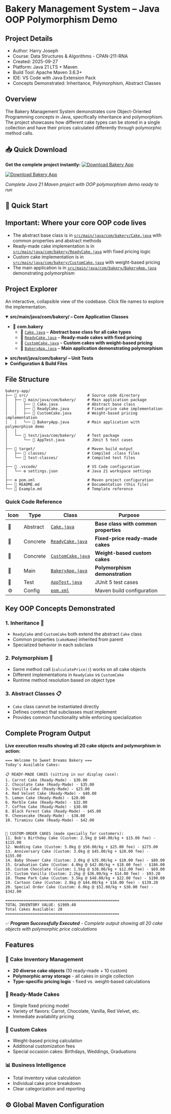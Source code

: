 # Bakery Management System – Java OOP Polymorphism Demo

## Project Details
- Author: Harry Joseph
- Course: Data Structures & Algorithms - CPAN-211-RNA
- Created: 2025-09-27
- Platform: Java 21 LTS + Maven
- Build Tool: Apache Maven 3.6.3+
- IDE: VS Code with Java Extension Pack
- Concepts Demonstrated: Inheritance, Polymorphism, Abstract Classes

## Overview
The Bakery Management System demonstrates core Object-Oriented Programming concepts in Java, specifically inheritance and polymorphism. The project showcases how different cake types can be stored in a single collection and have their prices calculated differently through polymorphic method calls.

## 📥 Quick Download

**Get the complete project instantly:**
[![Download Bakery App](https://img.shields.io/badge/Download-bakery--appZip.zip-blue?style=for-the-badge&logo=download)](https://github.com/hjoseph777/bakery-app/releases/download/v1/bakery-appZip.zip)

[![Download Bakery App](https://img.shields.io/badge/Download-bakery--appZip.zip-blue?style=for-the-badge&logo=download)](https://github.com/hjoseph777/bakery-app/releases/download/v1/bakery-appZip.zip)

*Complete Java 21 Maven project with OOP polymorphism demo ready to run*

## 🍰 Quick Start

## Important: Where your core OOP code lives
- The abstract base class is in [`src/main/java/com/bakery/Cake.java`](src/main/java/com/bakery/Cake.java) with common properties and abstract methods
- Ready-made cake implementation is in [`src/main/java/com/bakery/ReadyCake.java`](src/main/java/com/bakery/ReadyCake.java) with fixed pricing logic
- Custom cake implementation is in [`src/main/java/com/bakery/CustomCake.java`](src/main/java/com/bakery/CustomCake.java) with weight-based pricing
- The main application is in [`src/main/java/com/bakery/BakeryApp.java`](src/main/java/com/bakery/BakeryApp.java) demonstrating polymorphism

## Project Explorer
An interactive, collapsible view of the codebase. Click file names to explore the implementation.

<details open>
   <summary><strong>src/main/java/com/bakery/ – Core Application Classes</strong></summary>

   - 📁 <strong>com.bakery</strong>
      - 🍰 [`Cake.java`](src/main/java/com/bakery/Cake.java) – **Abstract base class for all cake types**
      - 🧁 [`ReadyCake.java`](src/main/java/com/bakery/ReadyCake.java) – **Ready-made cakes with fixed pricing**
      - 🎂 [`CustomCake.java`](src/main/java/com/bakery/CustomCake.java) – **Custom cakes with weight-based pricing**
      - 🏪 [`BakeryApp.java`](src/main/java/com/bakery/BakeryApp.java) – **Main application demonstrating polymorphism**
</details>

<details>
   <summary><strong>src/test/java/com/bakery/ – Unit Tests</strong></summary>

   - 📁 <strong>test/com.bakery</strong>
      - 🧪 [`AppTest.java`](src/test/java/com/bakery/AppTest.java) – JUnit 5 test cases
</details>

<details>
   <summary><strong>Configuration & Build Files</strong></summary>

   - ⚙️ [`pom.xml`](pom.xml) – Maven configuration with Java 21 setup
   - 📁 <strong>target/</strong> – Compiled classes and build artifacts
   - 📁 <strong>.vscode/</strong> – VS Code workspace settings
</details>

## File Structure

```text
bakery-app/
├── 📁 src/                          # Source code directory
│   ├── 📁 main/java/com/bakery/     # Main application package
│   │   ├── 🍰 Cake.java             # Abstract base class
│   │   ├── 🧁 ReadyCake.java        # Fixed-price cake implementation
│   │   ├── 🎂 CustomCake.java       # Weight-based pricing implementation
│   │   └── 🏪 BakeryApp.java        # Main application with polymorphism demo
│   │
│   └── 📁 test/java/com/bakery/     # Test package
│       └── 🧪 AppTest.java          # JUnit 5 test cases
│
├── 📁 target/                       # Maven build output
│   ├── 📁 classes/                  # Compiled .class files
│   └── 📁 test-classes/             # Compiled test files
│
├── 📁 .vscode/                      # VS Code configuration
│   └── ⚙️ settings.json             # Java 21 workspace settings
│
├── ⚙️ pom.xml                       # Maven project configuration
├── 📝 README.md                     # Documentation (this file)
└── 📄 Example.md                    # Template reference
```

### Quick Code Reference
| Icon | Type | Class | Purpose |
|------|------|-------|---------|
| 🍰 | Abstract | [`Cake.java`](src/main/java/com/bakery/Cake.java) | **Base class with common properties** |
| 🧁 | Concrete | [`ReadyCake.java`](src/main/java/com/bakery/ReadyCake.java) | **Fixed-price ready-made cakes** |
| 🎂 | Concrete | [`CustomCake.java`](src/main/java/com/bakery/CustomCake.java) | **Weight-based custom cakes** |
| 🏪 | Main | [`BakeryApp.java`](src/main/java/com/bakery/BakeryApp.java) | **Polymorphism demonstration** |
| 🧪 | Test | [`AppTest.java`](src/test/java/com/bakery/AppTest.java) | JUnit 5 test cases |
| ⚙️ | Config | [`pom.xml`](pom.xml) | Maven build configuration |

## Key OOP Concepts Demonstrated

### 1. **Inheritance** 🔗
- `ReadyCake` and `CustomCake` both extend the abstract `Cake` class
- Common properties (`cakeName`) inherited from parent
- Specialized behavior in each subclass

### 2. **Polymorphism** 🔄
- Same method call (`calculatePrice()`) works on all cake objects
- Different implementations in `ReadyCake` vs `CustomCake`
- Runtime method resolution based on object type

### 3. **Abstract Classes** 📋
- `Cake` class cannot be instantiated directly
- Defines contract that subclasses must implement
- Provides common functionality while enforcing specialization

## Complete Program Output

**Live execution results showing all 20 cake objects and polymorphism in action:**

```
=== Welcome to Sweet Dreams Bakery ===
Today's Available Cakes:

📋 READY-MADE CAKES (sitting in our display case):
1. Carrot Cake (Ready-Made) - $30.00
2. Chocolate Cake (Ready-Made) - $35.00
3. Vanilla Cake (Ready-Made) - $25.00
4. Red Velvet Cake (Ready-Made) - $40.00
5. Lemon Cake (Ready-Made) - $28.00
6. Marble Cake (Ready-Made) - $32.00
7. Coffee Cake (Ready-Made) - $30.00
8. Black Forest Cake (Ready-Made) - $45.00
9. Cheesecake (Ready-Made) - $38.00
10. Tiramisu Cake (Ready-Made) - $42.00


🎂 CUSTOM-ORDER CAKES (made specially for customers):
11. Bob's Birthday Cake (Custom: 2.5kg @ $40.00/kg + $15.00 fee) - $115.00
12. Wedding Cake (Custom: 5.0kg @ $50.00/kg + $25.00 fee) - $275.00
13. Anniversary Cake (Custom: 3.0kg @ $45.00/kg + $20.00 fee) - $155.00
14. Baby Shower Cake (Custom: 2.0kg @ $35.00/kg + $10.00 fee) - $80.00
15. Graduation Cake (Custom: 4.0kg @ $42.00/kg + $18.00 fee) - $186.00
16. Custom Chocolate (Custom: 1.5kg @ $38.00/kg + $12.00 fee) - $69.00
17. Custom Vanilla (Custom: 2.2kg @ $36.00/kg + $14.00 fee) - $93.20
18. Theme Park Cake (Custom: 3.5kg @ $48.00/kg + $22.00 fee) - $190.00
19. Cartoon Cake (Custom: 2.8kg @ $44.00/kg + $16.00 fee) - $139.20
20. Special Order Cake (Custom: 6.0kg @ $52.00/kg + $30.00 fee) - $342.00

==================================================
TOTAL INVENTORY VALUE: $1989.40
Total Cakes Available: 20
==================================================
```

*✅ **Program Successfully Executed** - Complete output showing all 20 cake objects with polymorphic price calculations*

## Features

### 🍰 Cake Inventory Management
- **20 diverse cake objects** (10 ready-made + 10 custom)
- **Polymorphic array storage** - all cakes in single collection
- **Type-specific pricing logic** - fixed vs. weight-based calculations

### 🧁 Ready-Made Cakes
- Simple fixed pricing model
- Variety of flavors: Carrot, Chocolate, Vanilla, Red Velvet, etc.
- Immediate availability pricing

### 🎂 Custom Cakes
- Weight-based pricing calculation
- Additional customization fees
- Special occasion cakes: Birthdays, Weddings, Graduations

### 📊 Business Intelligence
- Total inventory value calculation
- Individual cake price breakdown
- Clear categorization and reporting

## ⚙️ Global Maven Configuration
